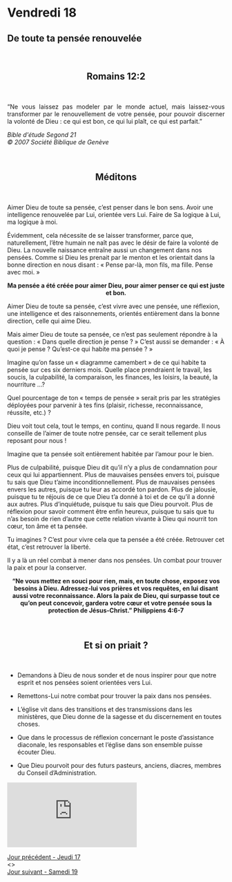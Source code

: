 # Vendredi 18
## De toute ta pensée renouvelée


<br/>
<center><h2>Romains 12:2</h2></center>
<br/>

<p align="justify">
“Ne vous laissez pas modeler par le monde actuel, mais laissez-vous transformer par le renouvellement de votre pensée, pour pouvoir discerner la volonté de Dieu : ce qui est bon, ce qui lui plaît, ce qui est parfait.”
</p>

<i>Bible d'étude Segond 21<br />
© 2007 Société Biblique de Genève</i>

<br/>
<center><h2>Méditons</h2></center>
<br/>
<p>
Aimer Dieu de toute sa pensée, c’est penser dans le bon sens.
Avoir une intelligence renouvelée par Lui, orientée vers Lui.
Faire de Sa logique à Lui, ma logique à moi.
</p><p>
Évidemment, cela nécessite de se laisser transformer, parce que, naturellement, l’être humain ne naît pas avec le désir de faire la volonté de Dieu.
La nouvelle naissance entraîne aussi un changement dans nos pensées. Comme si Dieu les prenait par le menton et les orientait dans la bonne direction en nous disant : « Pense par-là, mon fils, ma fille. Pense avec moi. »
</p><p>
<center><b>Ma pensée a été créée pour aimer Dieu,
pour aimer penser ce qui est juste et bon. </b></center>
</p><p>
Aimer Dieu de toute sa pensée, c’est vivre avec une pensée, une réflexion, une intelligence et des raisonnements, orientés entièrement dans la bonne direction, celle qui aime Dieu.
</p><p>
Mais aimer Dieu de toute sa pensée, ce n’est pas seulement répondre à la question :
« Dans quelle direction je pense ? »
C’est aussi se demander : « À quoi je pense ? Qu’est-ce qui habite ma pensée ? »
</p><p>
Imagine qu’on fasse un « diagramme camembert » de ce qui habite ta pensée sur ces six derniers mois. Quelle place prendraient le travail, les soucis, la culpabilité, la comparaison, les finances, les loisirs, la beauté, la nourriture ...?
</p><p>
Quel pourcentage de ton « temps de pensée » serait pris par les stratégies déployées pour parvenir à tes fins (plaisir, richesse, reconnaissance, réussite, etc.) ?
</p><p>
Dieu voit tout cela, tout le temps, en continu, quand Il nous regarde. Il nous conseille de l’aimer de toute notre pensée, car ce serait tellement plus reposant pour nous !
</p><p>
Imagine que ta pensée soit entièrement habitée par l’amour pour le bien.
</p><p>
Plus de culpabilité, puisque Dieu dit qu’il n’y a plus de condamnation pour ceux qui lui appartiennent.
Plus de mauvaises pensées envers toi, puisque tu sais que Dieu t’aime inconditionnellement.
Plus de mauvaises pensées envers les autres, puisque tu leur as accordé ton pardon.
Plus de jalousie, puisque tu te réjouis de ce que Dieu t’a donné à toi et de ce qu’il a donné aux autres.
Plus d’inquiétude, puisque tu sais que Dieu pourvoit.
Plus de réflexion pour savoir comment être enfin heureux, puisque tu sais que tu n’as besoin de rien d’autre que cette relation vivante à Dieu qui nourrit ton cœur, ton âme et ta pensée.
 </p><p>
Tu imagines ? C’est pour vivre cela que ta pensée a été créée. Retrouver cet état, c’est retrouver la liberté. </p><p>
Il y a là un réel combat à mener dans nos pensées.
Un combat pour trouver la paix et pour la conserver.

</p>
<p>
<center><b>“Ne vous mettez en souci pour rien, mais, en toute chose, exposez vos besoins à Dieu. Adressez-lui vos prières et vos requêtes,
en lui disant aussi votre reconnaissance.
Alors la paix de Dieu, qui surpasse tout ce qu’on peut concevoir, gardera votre cœur et votre pensée sous la protection de Jésus-Christ.”
Philippiens 4:6-7
</b></center>
</p>


<br/>
<center><h2>Et si on priait ?</h2></center>
<br/>

<p align="justify">

* Demandons à Dieu de nous sonder et de nous inspirer pour que notre esprit et nos pensées soient orientées vers Lui.

* Remettons-Lui notre combat pour trouver la paix dans nos pensées.

* L’église vit dans des transitions et des transmissions dans les ministères, que Dieu donne de la sagesse et du discernement en toutes choses.

* Que dans le processus de réflexion concernant le poste d’assistance diaconale, les responsables et l’église dans son ensemble puisse écouter Dieu.

* Que Dieu pourvoit pour des futurs pasteurs, anciens, diacres, membres du Conseil d’Administration.

</p>

<div class="container">
<iframe src="https://www.youtube.com/embed/A_3IJpmytWs"
frameborder="0" allowfullscreen class="video"></iframe>
</div>

[Jour précédent - Jeudi 17](jeudi.md)<br/> <> <br/>
[Jour suivant - Samedi 19](samedi.md)

